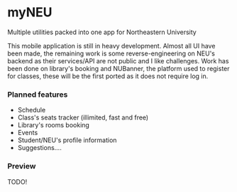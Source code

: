 # myNEU
Multiple utilities packed into one app for Northeastern University

This mobile application is still in heavy development.
Almost all UI have been made, the remaining work is some reverse-engineering on NEU's backend as their services/API are not public and I like challenges.
Work has been done on library's booking and NUBanner, the platform used to register for classes, these will be the first ported as it does not require log in. 

### Planned features
- Schedule
- Class's seats tracker (illimited, fast and free)
- Library's rooms booking
- Events
- Student/NEU's profile information
- Suggestions....

### Preview
TODO!
